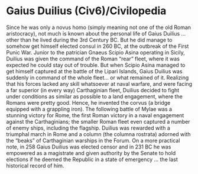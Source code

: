 # Gaius Duilius (Civ6)/Civilopedia

Since he was only a novus homo (simply meaning not one of the old Roman aristocracy), not much is known about the personal life of Gaius Duilius … other than he lived during the 3rd Century BC. But he did manage to somehow get himself elected consul in 260 BC, at the outbreak of the First Punic War. Junior to the patrician Gnaeus Scipio Asina operating in Sicily, Duilius was given the command of the Roman “rear” fleet, where it was expected he could stay out of trouble. But when Scipio Asina managed to get himself captured at the battle of the Lipari Islands, Gaius Duilius was suddenly in command of the whole fleet… or what remained of it.
Realizing that his forces lacked any skill whatsoever at naval warfare, and were facing a far superior (in every way) Carthaginian fleet, Duilius decided to fight under conditions as similar as possible to a land engagement, where the Romans were pretty good. Hence, he invented the corvus (a bridge equipped with a grappling iron). The following battle of Mylae was a stunning victory for Rome, the first Roman victory in a naval engagement against the Carthaginians; the smaller Roman fleet even captured a number of enemy ships, including the flagship. Duilius was rewarded with a triumphal march in Rome and a column (the columna rostrata) adorned with the “beaks” of Carthaginian warships in the Forum.
On a more practical note, in 258 Gaius Duilius was elected censor and in 231 BC he was empowered as a magistrate and given authority by the Senate to hold elections if he deemed the Republic in a state of emergency … the last historical record of him.